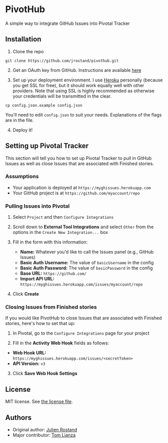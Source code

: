 # PivotHub

A simple way to integrate GitHub Issues into Pivotal Tracker

## Installation

1. Clone the repo

  ```shell
  git clone https://github.com/jrostand/pivothub.git
  ```

2. Get an OAuth key from GitHub. Instructions are available [here](https://help.github.com/articles/creating-an-oauth-token-for-command-line-use)

3. Set up your deployment environment. I use [Heroku](http://www.heroku.com) personally (because you get SSL for free), but it should work equally well with other providers. Note that using SSL is highly recommended as otherwise your credentials will be transmitted in the clear.

  ```shell
  cp config.json.example config.json
  ```
  You'll need to edit `config.json` to suit your needs. Explanations of the flags are in the file.

4. Deploy it!

## Setting up Pivotal Tracker

This section will tell you how to set up Pivotal Tracker to pull in GitHub Issues as well as close Issues that are associated with Finished stories.

### Assumptions

* Your application is deployed at `https://myghissues.herokuapp.com`
* Your GitHub project is at `https://github.com/myaccount/repo`

### Pulling Issues into Pivotal

1. Select `Project` and then `Configure Integrations`

2. Scroll down to **External Tool Integrations** and select `Other` from the options in the `Create New Integration...` box

3. Fill in the form with this information:
    * **Name:** Whatever you'd like to call the Issues panel (e.g., GitHub Issues)
    * **Basic Auth Username:** The value of `basicUsername` in the config
    * **Basic Auth Password:** The value of `basicPassword` in the config
    * **Base URL:** `https://github.com/`
    * **Import API URL:** `https://myghissues.herokuapp.com/issues/myaccount/repo`

4. Click **Create**

### Closing Issues from Finished stories

If you would like PivotHub to close Issues that are associated with Finished stories, here's how to set that up:

1. In Pivotal, go to the `Configure Integrations` page for your project

2. Fill in the **Activity Web Hook** fields as follows:
  * **Web Hook URL:** `https://myghissues.herokuapp.com/issues/<secretToken>`
  * **API Version:** `v3`

3. Click **Save Web Hook Settings**

## License

MIT license. See [the license file](MIT-LICENSE.md).

## Authors

* Original author: [Julien Rostand](https://github.com/jrostand)
* Major contributor: [Tom Lianza](https://github.com/tlianza)
